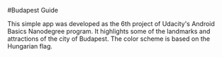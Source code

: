 #Budapest Guide

This simple app was developed as the 6th project of Udacity's Android Basics Nanodegree program.  It highlights some of the landmarks and attractions of the city of Budapest.  The color scheme is based on the Hungarian flag.